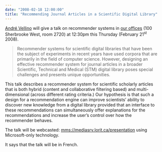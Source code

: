 ```yaml
---
date: "2008-02-18 12:00:00"
title: "Recommending Journal Articles in a Scientific Digital Library"
---
```




[André Vellino](http://web.ncf.ca/andre/) will give a talk on recommender systems in [our offices](https://www.google.com/maps/search/100,+rue+Sherbrooke+ouest,+Montr%C3%A9al,+QC,+Canada+H2X+3P2/@45.510588,-73.569775,653m/data=!3m1!1e3!4m2!2m1!4b1?hl=fr&amp;dg=dbrw&amp;newdg=1) (100 Sherbrooke West, room 2720) at 12:30pm this Thursday (February 21<sup>st</sup> 2008).

>Recommender systems for scientific digital libraries that have been the subject of experiments in recent years have used corpora that are primarily in the field of computer science. However, designing an effective recommender system for journal articles in a broader Scientific, Technical and Medical (STM) digital library poses special challenges and presents unique opportunities.

This talk describes a recommender system for scientific scholarly articles that is both hybrid (content and collaborative filtering based) and multi-dimensional (across different rating criteria.) Our hypothesis is that such a design for a recommendation engine can improve scientists&rsquo; ability to discover new knowledge from a digital library provided that an interface to these recommendations can simultaneously offer explanations for the recommendations and increase the user&rsquo;s control over how the recommender behaves.



The talk will be webcasted: [mms://mediasrv.lorit.ca/presentation](mms://mediasrv.lorit.ca/presentation) using Microsoft-only technology.

It says that the talk will be in French.

